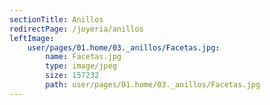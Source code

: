```yaml
---
sectionTitle: Anillos
redirectPage: /joyeria/anillos
leftImage:
    user/pages/01.home/03._anillos/Facetas.jpg:
        name: Facetas.jpg
        type: image/jpeg
        size: 157232
        path: user/pages/01.home/03._anillos/Facetas.jpg
---
```



